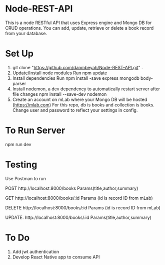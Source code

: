 # Node-REST-API
This is a node RESTful API that uses Express engine and Mongo DB for CRUD operations. You can add, update, retrieve or delete a book record from your database.

# Set Up
1. git clone "https://github.com/danmbeyah/Node-REST-API.git" .
2. Update/Install node modules
   Run npm update
3. Install dependencies
   Run npm install -save express mongodb body-parser
4. Install nodemon, a dev dependency to automatically restart server after file changes
   npm install --save-dev nodemon
5. Create an account on mLab where your Mongo DB will be hosted (https://mlab.com)
   For this repo, db is books and collection is books. Change user and password to reflect your settings in config.

# To Run Server

npm run dev

# Testing
Use Postman to run 

POST     http://localhost:8000/books
         Params(title,author,summary)

GET      http://localhost:8000/books/:id
         Params (id is record ID from mLab)
         
DELETE   http://localhost:8000/books/:id
         Params (id is record ID from mLab)
         
UPDATE.  http://localhost:8000/books/:id
         Params(title,author,summary)
         
# To Do
1. Add jwt authentication
2. Develop React Native app to consume API
